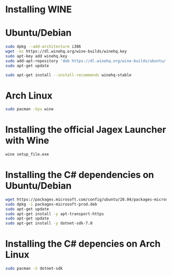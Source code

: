 # Installing WINE

# Ubuntu/Debian
```sh
sudo dpkg --add-architecture i386
wget -nc https://dl.winehq.org/wine-builds/winehq.key
sudo apt-key add winehq.key
sudo add-apt-repository 'deb https://dl.winehq.org/wine-builds/ubuntu/ focal main' # For Ubuntu 20.04
sudo apt-get update
```
```sh
sudo apt-get install --install-recommends winehq-stable

```

# Arch Linux
```sh
sudo pacman -Syu wine
```

# Installing the official Jagex Launcher with Wine
```sh
wine setup_file.exe
```

# Installing the C# dependencies on Ubuntu/Debian
```sh
wget https://packages.microsoft.com/config/ubuntu/20.04/packages-microsoft-prod.deb -O packages-microsoft-prod.deb
sudo dpkg -i packages-microsoft-prod.deb
sudo apt-get update
sudo apt-get install -y apt-transport-https
sudo apt-get update
sudo apt-get install -y dotnet-sdk-7.0
```
# Installing the C# depencies on Arch Linux
```sh
sudo pacman -S dotnet-sdk
```



